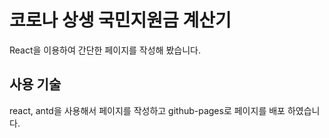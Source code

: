 # 코로나 상생 국민지원금 계산기

React을 이용하여 간단한 페이지를 작성해 봤습니다.

## 사용 기술

react, antd을 사용해서 페이지를 작성하고 github-pages로 페이지를 배포 하였습니다.